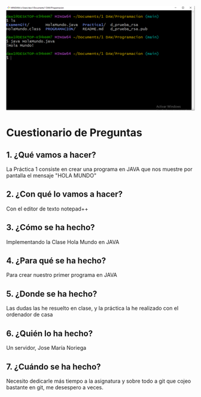 ![Captura](Captura.png)


# Cuestionario de Preguntas
## 1. ¿Qué vamos a hacer?
La Práctica 1 consiste en crear una programa en JAVA que nos muestre por pantalla el mensaje "HOLA MUNDO"
## 2. ¿Con qué lo vamos a hacer?
Con el editor de texto notepad++
## 3. ¿Cómo se ha hecho?
Implementando la Clase Hola Mundo en JAVA
## 4. ¿Para qué se ha hecho?
Para crear nuestro primer programa en JAVA
## 5. ¿Donde se ha hecho?
Las dudas las he resuelto en clase, y la práctica la he realizado con el ordenador de casa
## 6. ¿Quién lo ha hecho?
Un servidor, Jose María Noriega
## 7. ¿Cuándo se ha hecho?
Necesito dedicarle más tiempo a la asignatura y sobre todo a git que cojeo bastante en git, me desespero a veces.



